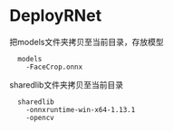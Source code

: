 # DeployRNet
把models文件夹拷贝至当前目录，存放模型
```
  models
    -FaceCrop.onnx
```
sharedlib文件夹拷贝至当前目录
```
  sharedlib
    -onnxruntime-win-x64-1.13.1
    -opencv
```


